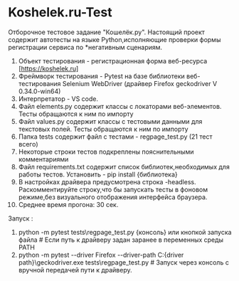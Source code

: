 # Koshelek.ru-Test
Отборочное тестовое задание "Кошелёк.ру". Настоящий проект содержит автотесты на языке Python,исполняющие проверки формы регистрации сервиса по *негативным сценариям.

1. Объект тестирования - регистрационная форма веб-ресурса [https://koshelek.ru]
2. Фреймворк тестирования - Pytest на базе библиотеки веб-тестирования Selenium WebDriver (драйвер Firefox geckodriver V 0.34.0-win64)
3. Интерпретатор - VS code.
4. Файл elements.py содержит классы с локаторами веб-элементов. Тесты обращаются к ним по импорту
5. Файл values.py содержит классы с тестовыми данными для текстовых полей. Тесты обращаются к ним по импорту
6. Папка tests содержит файл с тестами - regpage_test.py (21 тест всего)
7. Некоторые строки тестов подкреплены пояснительными комментариями
8. Файл requirements.txt содержит список библиотек,необходимых для работы тестов. Установить - pip install {библиотека}
9. В настройках драйвера предусмотрена строка -headless. Раскомментируйте строку,что бы запускать тесты в фоновом режиме,без визуального отображения интерфейса браузера.
10. Среднее время прогона: 30 сек.

Запуск : 
1. python -m pytest tests\regpage_test.py {консоль} или кнопкой запуска файла # Если путь к драйверу задан заранее в переменных среды PATH
2. python -m pytest --driver Firefox --driver-path C:{driver path}\geckodriver.exe tests\regpage_test.py # Запуск через консоль с вручной передачей пути к драйверу. 
